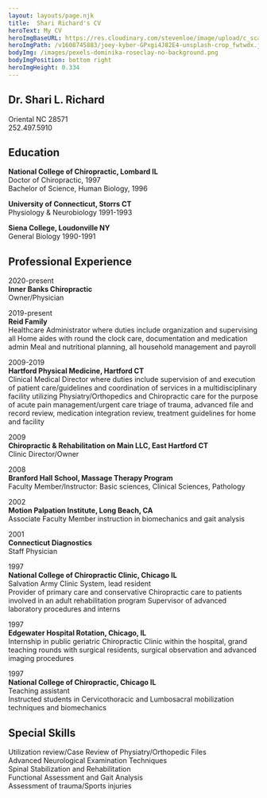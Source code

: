 ```yaml
---
layout: layouts/page.njk
title:  Shari Richard's CV
heroText: My CV
heroImgBaseURL: https://res.cloudinary.com/stevenloe/image/upload/c_scale,e_sharpen:100,q_44,
heroImgPath: /v1608745883/joey-kyber-GPxgi4J82E4-unsplash-crop_fwtwdx.jpg
bodyImg: /images/pexels-dominika-roseclay-no-background.png
bodyImgPosition: bottom right
heroImgHeight: 0.334
---
```


<h2 class="no-margin"> Dr. Shari L. Richard</h2>

Oriental NC 28571   
252.497.5910

## Education

**National College of Chiropractic, Lombard IL**   
Doctor of Chiropractic, 1997   
Bachelor of Science, Human Biology, 1996

**University of Connecticut, Storrs CT**   
Physiology & Neurobiology 1991-1993

**Siena College, Loudonville NY**   
General Biology 1990-1991

## Professional Experience

2020-present   
**Inner Banks Chiropractic**   
Owner/Physician 

2019-present   
**Reid Family**  
Healthcare Administrator where duties include organization and supervising all
		  Home aides with round the clock care, documentation and medication admin
		  Meal and nutritional planning, all household management and payroll

2009-2019   
 **Hartford Physical Medicine, Hartford CT**   
Clinical Medical Director where duties include supervision of and execution of patient care/guidelines and coordination of services in a multidisciplinary facility utilizing      Physiatry/Orthopedics and Chiropractic care for the purpose of acute pain management/urgent care triage of trauma, advanced file and record review, medication integration review, treatment guidelines for home and facility

2009   
**Chiropractic & Rehabilitation on Main LLC, East Hartford CT**   
Clinic Director/Owner

2008   
**Branford Hall School, Massage Therapy Program**   
Faculty Member/Instructor: Basic sciences, Clinical Sciences, Pathology

2002  
**Motion Palpation Institute, Long Beach, CA**   
Associate Faculty Member instruction in biomechanics and gait analysis

2001   
**Connecticut Diagnostics**    
Staff Physician

1997   
**National College of Chiropractic Clinic, Chicago IL**   
Salvation Army Clinic System, lead resident   
Provider of primary care and conservative Chiropractic care to patients involved in an adult rehabilitation program
Supervisor of advanced laboratory procedures and interns

1997   
**Edgewater Hospital Rotation, Chicago, IL**    
Internship in public geriatric Chiropractic Clinic within the hospital, grand teaching rounds with surgical residents, surgical observation and advanced imaging procedures

1997   
**National College of Chiropractic, Chicago IL**   
Teaching assistant   
Instructed students in Cervicothoracic and Lumbosacral mobilization techniques and biomechanics

## Special Skills
Utilization review/Case Review of Physiatry/Orthopedic Files   
Advanced Neurological Examination Techniques   
Spinal Stabilization and Rehabilitation   
Functional Assessment and Gait Analysis   
Assessment of trauma/Sports injuries